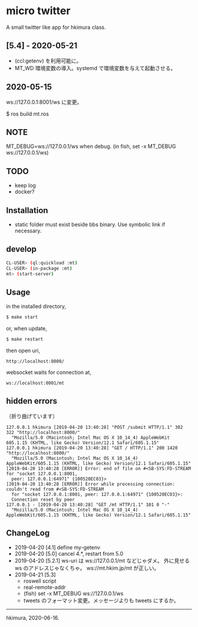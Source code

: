 # micro twitter

A small twitter like app for hkimura class.

## [5.4] - 2020-05-21
* (ccl:getenv) を利用可能に。
* MT_WD 環境変数の導入。systemd で環境変数を与えて起動させる。

## 2020-05-15

ws://127.0.0.1:8001/ws に変更。

$ ros build mt.ros


## NOTE

MT_DEBUG=ws://127.0.0.1/ws when debug.
(in fish, set -x MT_DEBUG ws://127.0.0.1/ws)


## TODO

* keep log
* docker?

## Installation

* static folder must exist beside bbs binary. Use symbolic link if necessary.

## develop

```sh
CL-USER> (ql:quickload :mt)
CL-USER> (in-package :mt)
mt> (start-server)
```

## Usage

in the installed directory,

```sh
$ make start
```

or, when update,

```sh
$ make restart
```

then open uri,

```
http://localhost:8000/
```

websocket waits for connection at,

```
ws://localhost:8001/mt
```

## hidden errors

（折り曲げています）

```
127.0.0.1 hkimura [2019-04-20 13:40:28] "POST /submit HTTP/1.1" 302 322 "http://localhost:8000/"
  "Mozilla/5.0 (Macintosh; Intel Mac OS X 10_14_4) AppleWebKit 605.1.15 (KHTML, like Gecko) Version/12.1 Safari/605.1.15"
127.0.0.1 hkimura [2019-04-20 13:40:28] "GET / HTTP/1.1" 200 1420 "http://localhost:8000/"
  "Mozilla/5.0 (Macintosh; Intel Mac OS X 10_14_4) AppleWebKit/605.1.15 (KHTML, like Gecko) Version/12.1 Safari/605.1.15"
[2019-04-20 13:40:28 [ERROR]] Error: end of file on #<SB-SYS:FD-STREAM for "socket 127.0.0.1:8001,
  peer: 127.0.0.1:64971" {100520EC03}>
[2019-04-20 13:40:28 [ERROR]] Error while processing connection: couldn't read from #<SB-SYS:FD-STREAM
  for "socket 127.0.0.1:8001, peer: 127.0.0.1:64971" {100520EC03}>:
  Connection reset by peer
127.0.0.1 - [2019-04-20 13:40:28] "GET /mt HTTP/1.1" 101 0 "-"
  "Mozilla/5.0 (Macintosh; Intel Mac OS X 10_14_4) AppleWebKit/605.1.15 (KHTML, like Gecko) Version/12.1 Safari/605.1.15"
```

## ChangeLog

* 2019-04-20 [4.1] define my-getenv
* 2019-04-20 [5.0] cancel 4.*, restart from 5.0
* 2019-04-20 [5.2.1] ws-uri は ws://127.0.0.1/mt などじゃダメ。
  外に見せる ws のアドレスじゃなくちゃ。 ws://mt.hkim.jp/mt が正しい。
* 2019-04-21 [5.3]
  * roswell script
  * real-remote-addr
  * (fish) set -x MT_DEBUG ws://127.0.0.1/ws
  * tweets のフォーマット変更。メッセージよりも tweets にするか。

---
hkimura, 2020-06-16.
